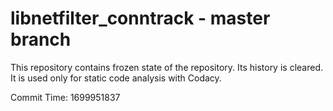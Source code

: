 # libnetfilter_conntrack - master branch

This repository contains frozen state of the repository.
Its history is cleared. It is used only for static code
analysis with Codacy.

Commit Time: 1699951837